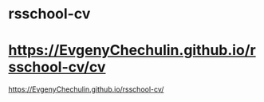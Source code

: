 # rsschool-cv

# https://EvgenyChechulin.github.io/rsschool-cv/cv

 https://EvgenyChechulin.github.io/rsschool-cv/
